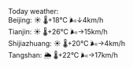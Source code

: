 Today weather:  
Beijing: ☀️   🌡️+18°C 🌬️↓4km/h  
Tianjin: ☀️   🌡️+26°C 🌬️→15km/h  
Shijiazhuang: ☀️   🌡️+20°C 🌬️→4km/h  
Tangshan: 🌦   🌡️+22°C 🌬️→17km/h  
